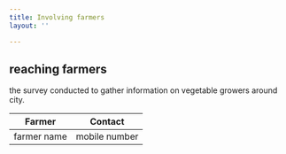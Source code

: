 ```yaml
---
title: Involving farmers
layout: ''

---
```

## reaching farmers
the survey conducted to gather information on vegetable growers around city.

Farmer  |  Contact
---------- | ------------
 farmer name |  mobile number